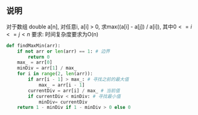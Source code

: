 
## 说明
对于数组 double a[n], 对任意i, a[i] > 0, 求max((a[i] - a[j]) / a[i]), 其中$0 <= i <= j < n$
要求: 时间复杂度要求为O(n)


```python
def findMaxMin(arr):
    if not arr or len(arr) == 1: # 边界
        return 0
    max_ = arr[0]
    minDiv = arr[1] / max_
    for i in range(2, len(arr)):
        if arr[i - 1] > max_: # 寻找之前的最大值
            max_ = arr[i - 1]
        currentDiv = arr[i] / max_ # 当前值
        if currentDiv < minDiv: # 寻找最小值
            minDiv= currentDiv
    return 1 - minDiv if 1 - minDiv > 0 else 0
```